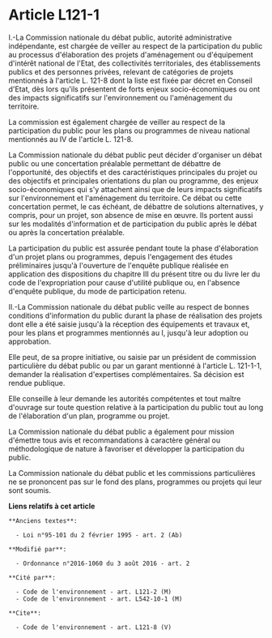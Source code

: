 # Article L121-1

I.-La Commission nationale du débat public, autorité administrative indépendante, est chargée de veiller au respect de la
participation du public au processus d'élaboration des projets d'aménagement ou d'équipement d'intérêt national de l'Etat,
des collectivités territoriales, des établissements publics et des personnes privées, relevant de catégories de projets
mentionnés à l'article L. 121-8 dont la liste est fixée par décret en Conseil d'Etat, dès lors qu'ils présentent de forts
enjeux socio-économiques ou ont des impacts significatifs sur l'environnement ou l'aménagement du territoire. 

La commission est également chargée de veiller au respect de la participation du public pour les plans ou programmes de
niveau national mentionnés au IV de l'article L. 121-8. 

La Commission nationale du débat public peut décider d'organiser un débat public ou une concertation préalable permettant de
débattre de l'opportunité, des objectifs et des caractéristiques principales du projet ou des objectifs et principales
orientations du plan ou programme, des enjeux socio-économiques qui s'y attachent ainsi que de leurs impacts significatifs
sur l'environnement et l'aménagement du territoire. Ce débat ou cette concertation permet, le cas échéant, de débattre de
solutions alternatives, y compris, pour un projet, son absence de mise en œuvre. Ils portent aussi sur les modalités
d'information et de participation du public après le débat ou après la concertation préalable. 

La participation du public est assurée pendant toute la phase d'élaboration d'un projet plans ou programmes, depuis
l'engagement des études préliminaires jusqu'à l'ouverture de l'enquête publique réalisée en application des dispositions du
chapitre III du présent titre ou du livre Ier du code de l'expropriation pour cause d'utilité publique ou, en l'absence
d'enquête publique, du mode de participation retenu. 

II.-La Commission nationale du débat public veille au respect de bonnes conditions d'information du public durant la phase de
réalisation des projets dont elle a été saisie jusqu'à la réception des équipements et travaux et, pour les plans et
programmes mentionnés au I, jusqu'à leur adoption ou approbation. 

Elle peut, de sa propre initiative, ou saisie par un président de commission particulière du débat public ou par un garant
mentionné à l'article L. 121-1-1, demander la réalisation d'expertises complémentaires. Sa décision est rendue publique. 

Elle conseille à leur demande les autorités compétentes et tout maître d'ouvrage sur toute question relative à la
participation du public tout au long de l'élaboration d'un plan, programme ou projet. 

La Commission nationale du débat public a également pour mission d'émettre tous avis et recommandations à caractère général
ou méthodologique de nature à favoriser et développer la participation du public. 

La Commission nationale du débat public et les commissions particulières ne se prononcent pas sur le fond des plans,
programmes ou projets qui leur sont soumis.

**Liens relatifs à cet article**

	**Anciens textes**:

	  - Loi n°95-101 du 2 février 1995 - art. 2 (Ab)

	**Modifié par**:

	  - Ordonnance n°2016-1060 du 3 août 2016 - art. 2

	**Cité par**:

	  - Code de l'environnement - art. L121-2 (M)
	  - Code de l'environnement - art. L542-10-1 (M)

	**Cite**:

	  - Code de l'environnement - art. L121-8 (V)
